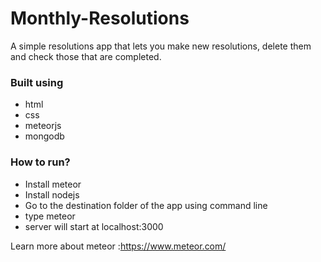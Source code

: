 # Monthly-Resolutions
A simple resolutions app that lets you make new resolutions, delete them and check those that are completed.

### Built using 

* html
* css
* meteorjs
* mongodb

### How to run?

* Install meteor
* Install nodejs
* Go to the destination folder of the app using command line
* type meteor
* server will start at localhost:3000

Learn more about meteor :https://www.meteor.com/
